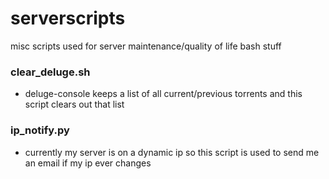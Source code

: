 # serverscripts
misc scripts used for server maintenance/quality of life bash stuff

### clear_deluge.sh
  - deluge-console keeps a list of all current/previous torrents and this script clears out that list

### ip_notify.py
  - currently my server is on a dynamic ip so this script is used to send me an email if my ip ever changes
